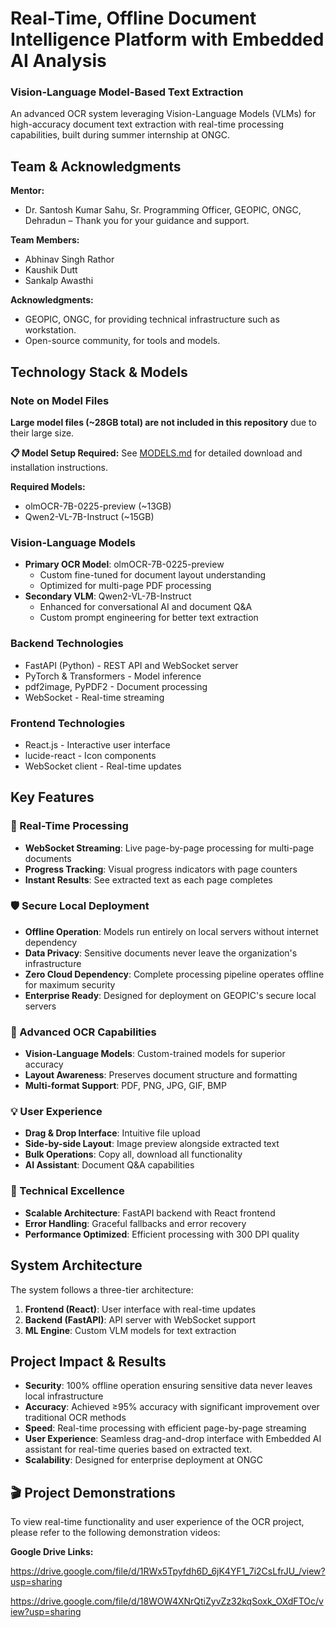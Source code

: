 # Real-Time, Offline Document Intelligence Platform with Embedded AI Analysis
### Vision-Language Model-Based Text Extraction

An advanced OCR system leveraging Vision-Language Models (VLMs) for high-accuracy document text extraction with real-time processing capabilities, built during summer internship at ONGC.

## Team & Acknowledgments

**Mentor:**
- Dr. Santosh Kumar Sahu, Sr. Programming Officer, GEOPIC, ONGC, Dehradun – Thank you for your guidance and support.

**Team Members:**
- Abhinav Singh Rathor
- Kaushik Dutt  
- Sankalp Awasthi

**Acknowledgments:**
- GEOPIC, ONGC, for providing technical infrastructure such as workstation.
- Open-source community, for tools and models.

## Technology Stack & Models

### Note on Model Files

**Large model files (~28GB total) are not included in this repository** due to their large size.

**📋 Model Setup Required:** See [MODELS.md](OCRproject/models/MODELS.md) for detailed download and installation instructions.

**Required Models:**
- olmOCR-7B-0225-preview (~13GB)  
- Qwen2-VL-7B-Instruct (~15GB)

### Vision-Language Models
- **Primary OCR Model**: olmOCR-7B-0225-preview
  - Custom fine-tuned for document layout understanding
  - Optimized for multi-page PDF processing
- **Secondary VLM**: Qwen2-VL-7B-Instruct
  - Enhanced for conversational AI and document Q&A
  - Custom prompt engineering for better text extraction

### Backend Technologies
- FastAPI (Python) - REST API and WebSocket server
- PyTorch & Transformers - Model inference
- pdf2image, PyPDF2 - Document processing
- WebSocket - Real-time streaming

### Frontend Technologies
- React.js - Interactive user interface
- lucide-react - Icon components
- WebSocket client - Real-time updates

## Key Features

### 🚀 Real-Time Processing
- **WebSocket Streaming**: Live page-by-page processing for multi-page documents
- **Progress Tracking**: Visual progress indicators with page counters
- **Instant Results**: See extracted text as each page completes

### 🛡️ Secure Local Deployment
- **Offline Operation**: Models run entirely on local servers without internet dependency
- **Data Privacy**: Sensitive documents never leave the organization's infrastructure
- **Zero Cloud Dependency**: Complete processing pipeline operates offline for maximum security
- **Enterprise Ready**: Designed for deployment on GEOPIC's secure local servers

### 🎯 Advanced OCR Capabilities
- **Vision-Language Models**: Custom-trained models for superior accuracy
- **Layout Awareness**: Preserves document structure and formatting
- **Multi-format Support**: PDF, PNG, JPG, GIF, BMP

### 💡 User Experience
- **Drag & Drop Interface**: Intuitive file upload
- **Side-by-side Layout**: Image preview alongside extracted text
- **Bulk Operations**: Copy all, download all functionality
- **AI Assistant**: Document Q&A capabilities

### 🔧 Technical Excellence
- **Scalable Architecture**: FastAPI backend with React frontend
- **Error Handling**: Graceful fallbacks and error recovery
- **Performance Optimized**: Efficient processing with 300 DPI quality

## System Architecture



The system follows a three-tier architecture:
1. **Frontend (React)**: User interface with real-time updates
2. **Backend (FastAPI)**: API server with WebSocket support
3. **ML Engine**: Custom VLM models for text extraction

## Project Impact & Results

- **Security**: 100% offline operation ensuring sensitive data never leaves local infrastructure
- **Accuracy**: Achieved ≥95% accuracy with significant improvement over traditional OCR methods
- **Speed**: Real-time processing with efficient page-by-page streaming
- **User Experience**: Seamless drag-and-drop interface with Embedded AI assistant for real-time queries based on extracted text.
- **Scalability**: Designed for enterprise deployment at ONGC

## 🎬 Project Demonstrations

To view real-time functionality and user experience of the OCR project, please refer to the following demonstration videos:

**Google Drive Links:**

https://drive.google.com/file/d/1RWx5Tpyfdh6D_6jK4YF1_7i2CsLfrJU_/view?usp=sharing

https://drive.google.com/file/d/18WOW4XNrQtiZyvZz32kqSoxk_OXdFTOc/view?usp=sharing